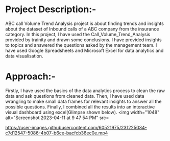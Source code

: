 # Project Description:-

ABC call Volume Trend Analysis project is about finding trends and insights about the dataset of Inbound calls of a ABC company from the insurance category. In this project, I have used the Call_Volume_Trend_Analysis provided by trainity and drawn some conclusions. I have provided insights to topics and answered the questions asked by the management team. I have used Google Spreadsheets and Microsoft Excel for data analytics and data visualisation.

# Approach:- 
Firstly, I have used the basics of the data analytics process to clean the raw data and ask questions from cleaned data. Then, I have used data wrangling to make small data frames for relevant insights to answer all the possible questions. Finally, I combined all the results into an interactive visual dashboard using excel(Glimpse shown below).
<img width="1048" alt="Screenshot 2023-04-11 at 9 47 54 PM" src=
                                                                 
https://user-images.githubusercontent.com/60521975/231225034-c7d12547-5086-4b07-b6ce-bacfcb36ec0e.mp4
